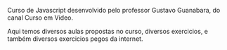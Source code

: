 Curso de Javascript desenvolvido pelo professor Gustavo Guanabara, do canal Curso em Video. 

Aqui temos diversos aulas propostas no curso, diversos exercicios, e também diversos exercicios pegos da internet. 

